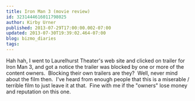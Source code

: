 ```yaml
---
title: Iron Man 3 (movie review)
id: 3231444616011798025
author: Kirby Urner
published: 2013-07-29T17:00:00.002-07:00
updated: 2013-07-30T19:39:02.464-07:00
blog: bizmo_diaries
tags: 
---
```


Hah hah, I went to Laurelhurst Theater's web site and clicked on trailer for Iron Man 3, and got a notice the trailer was blocked by one or more of the content owners.  Blocking their own trailers are they?  Well, never mind about the film then.  I've heard from enough people that this is a miserable / terrible film to just leave it at that.  Fine with me if the "owners" lose money and reputation on this one.